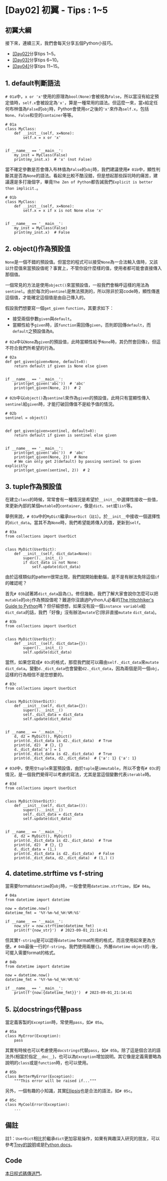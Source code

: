 # [Day02] 初翼 - Tips : 1~5
## 初翼大綱
接下來，連續三天，我們會每天分享五個Python小技巧。
* [[Day02]](https://ithelp.ithome.com.tw/articles/10317754)分享tips 1~5。
* [[Day03]](https://ithelp.ithome.com.tw/articles/10317755)分享tips 6~10。
* [[Day04]](https://ithelp.ithome.com.tw/articles/10317756)分享tips 11~15。

## 1. default判斷語法
`# 01a`中，`x or 'x'`使用的原理為`bool(None)`會被視為`False`，所以當沒有給定預定值時，`self.x`會被設定為`'x'`，算是一種常用的語法。但這麼一來，當`x`給定任何布林值為`False`的`obj`時，Python會使用`or`之後的`'x'`來作為`self.x`，包括`None`、`False`和空的`container`等等。

```python=
# 01a
class MyClass:
    def __init__(self, x=None):
        self.x = x or 'x'


if __name__ == '__main__':
    my_inst = MyClass(False)
    print(my_inst.x)  # 'x' (not False)
```

當不確定參數是否會傳入布林值為`False`的`obj`時，我們建議使用`# 01b`中，顯性判斷其是否為`None`的語法。看起來比較不酷沒錯，但是想起那些踩坑時的痛苦，建議還是多打幾個字，畢竟`The Zen of Python`都告誡我們`Explicit is better than implicit.`。
```python=
# 01b
class MyClass:
    def __init__(self, x=None):
        self.x = x if x is not None else 'x'


if __name__ == '__main__':
    my_inst = MyClass(False)
    print(my_inst.x)  # False
```

## 2. object()作為預設值
`None`是一個不錯的預設值。但當您的程式可以接受`None`為一合法輸入值時，又該以什麼值來當預設值呢？事實上，不管你設什麼樣的值，使用者都可能會直接傳入那個值。

一個常見的方法是使用`object()`來當預設值，一般我們會稱呼這樣的用法為`sentinel`。由於每次的`sentinel`是無法預測的，所以除非於寫code時，顯性傳進這個值，才能確定這個值是由自己傳入的。

假設我們想要寫一個`get_given` `function`，其要求如下：
* 接受兩個參數`given`與`default`。
* 當顯性給予`given`時，該`function`需回傳`given`，否則即回傳`default`，而`default`之預設值為`0`。

`# 02a`中以`None`為`given`的預設值，此時當顯性給予`None`時，其仍然會回傳`2`，但這不符合我們所希望的行為。
```python=
# 02a
def get_given(given=None, default=0):
    return default if given is None else given


if __name__ == '__main__':
    print(get_given('abc'))  # 'abc'
    print(get_given(None, 2))  # 2
```
`# 02b`中以`object()`為`sentinel`來作為`given`的預設值，此時只有當顯性傳入`sentinel`給`given`時，才能打破回傳值不是給予值的情況。
```python=
# 02b
sentinel = object()


def get_given(given=sentinel, default=0):
    return default if given is sentinel else given


if __name__ == '__main__':
    print(get_given('abc'))  # 'abc'
    print(get_given(None, 2))  # None
    # We can only get 2(default) by passing sentinel to given explicitly
    print(get_given(sentinel, 2))  # 2
```

## 3. tuple作為預設值
在建立`class`的時候，常常會有一種情況是希望於`__init__`中選擇性接收一些值，來更新內部的某個`mutable`的`container`，像是`dict`、`set`或`list`等。

舉例來說，`# 03a`中的`MyDict`繼承`UserDict`（`註1`）。於`__init__`中接收一個選擇性的`dict_data`。當其不為`None`時，我們希望能將傳入的值，更新到`self`。
```python=
# 03a
from collections import UserDict


class MyDict(UserDict):
    def __init__(self, dict_data=None):
        super().__init__()
        if dict_data is not None:
            self.update(dict_data)
```
由於這樣類似的pattern很常出現，我們就開始動動腦，是不是有辦法免除這個`if`的確認呢？

首先`# 03b`試著將`dict_data`設為`{}`。修但幾勒，我們了解大家會說你怎麼可以把`mutable`的`obj`作為預設值呢？難道你沒讀過Python人必看的[The Hitchhiker's Guide to Python](https://docs.python-guide.org/writing/gotchas/#mutable-default-arguments)嗎？但仔細想想，如果沒有設一個`instance variable`給`dict_data`的話，我們「好像」沒有辦法`mutate`它(除非直接`mutate` `dict_data`)。
```python=
# 03b
from collections import UserDict


class MyDict(UserDict):
    def __init__(self, dict_data={}):
        super().__init__()
        self.update(dict_data)
```
當然，如果您寫成`# 03c`的格式，那麼我們就可以藉由`self._dict_data`來`mutate` `dict_data`。變動`d._dict_data`也會變動`d2._dict_data`，因為兩個是同一個`obj`，這樣的行為相信不是您想要的。
```python=
# 03c
from collections import UserDict


class MyDict(UserDict):
    def __init__(self, dict_data={}):
        super().__init__()
        self._dict_data = dict_data
        self.update(dict_data)


if __name__ == '__main__':
    d, d2 = MyDict(), MyDict()
    print(d._dict_data is d2._dict_data)  # True
    print(d, d2)  # {}, {}
    d._dict_data['a'] = 1
    print(d._dict_data is d2._dict_data)  # True
    print(d._dict_data, d2._dict_data)  # {'a': 1} {'a': 1}
```
`# 03d`中，使用`空tuple`來當預設值，由於`tuple`是`immutable`，所以不會有`# 03c`的情況，是一個我們覺得可以考慮的寫法，尤其是當這個變數代表`iterable`時。

```python=
# 03d
from collections import UserDict


class MyDict(UserDict):
    def __init__(self, dict_data=()):
        super().__init__()
        self._dict_data = dict_data
        self.update(dict_data)


if __name__ == '__main__':
    d, d2 = MyDict(), MyDict()
    print(d._dict_data is d2._dict_data)  # True
    print(d, d2)  # {}, {}
    d._dict_data = (1,)
    print(d._dict_data is d2._dict_data)  # False
    print(d._dict_data, d2._dict_data)  # (1,) ()
```
## 4. datetime.strftime vs f-string
當需要format`datetime`的`obj`時，一般會使用`datetime.strftime`，如`# 04a`。
```python=
# 04a
from datetime import datetime

now = datetime.now()
datetime_fmt = '%Y-%m-%d_%H:%M:%S'

if __name__ == '__main__':
    now_str = now.strftime(datetime_fmt)
    print(f'{now_str}')  # 2023-09-01_21:14:41
```

但其實`f-string`是可以認得`datetime` format所用的格式，而且使用起來更為方便。`# 04b`最後一行的`f-string`，我們使用兩層`{}`。外層`datetime` `object`的`:`後，可擺入需要format的格式。
```python=
# 04b
from datetime import datetime

now = datetime.now()
datetime_fmt = '%Y-%m-%d_%H:%M:%S'

if __name__ == '__main__':
    print(f'{now:{datetime_fmt}}')  # 2023-09-01_21:14:41
```


## 5. 以docstrings代替pass
當定義客製的`Exception`時，常使用`pass`，如`# 05a`。
```python=
# 05a
class MyError(Exception):
    pass
```

其實有時候也可以考慮使用`docstrings`代替`pass`，如`# 05b`。除了這是個合法的語法外(相當於指定`__doc__`)，也可以為`Exception`增加說明。其它像是定義需要略為說明的`class`或是`function`時，也可以使用。

```python=
# 05b
class BetterMyError(Exception):
    """This error will be raised if..."""

```
另外，一個有趣的小知識，其實[Ellipsis](https://docs.python.org/3/library/constants.html#Ellipsis)也是合法的語法，如`# 05c`。
```python=
# 05c
class MyCoolError(Exception):
    ...
```
## 備註
註1：`UserDict`相比於繼承`dict`更加容易操作，如果有興趣深入研究的朋友，可以參考[Trey的說明](https://treyhunner.com/2019/04/why-you-shouldnt-inherit-from-list-and-dict-in-python/)或是[Python docs](https://docs.python.org/3/library/collections.html#collections.UserDict)。

## Code
[本日程式碼傳送門](https://github.com/jrycw/py10wings/tree/master/src/01_tips/day02_tips_1_5)。